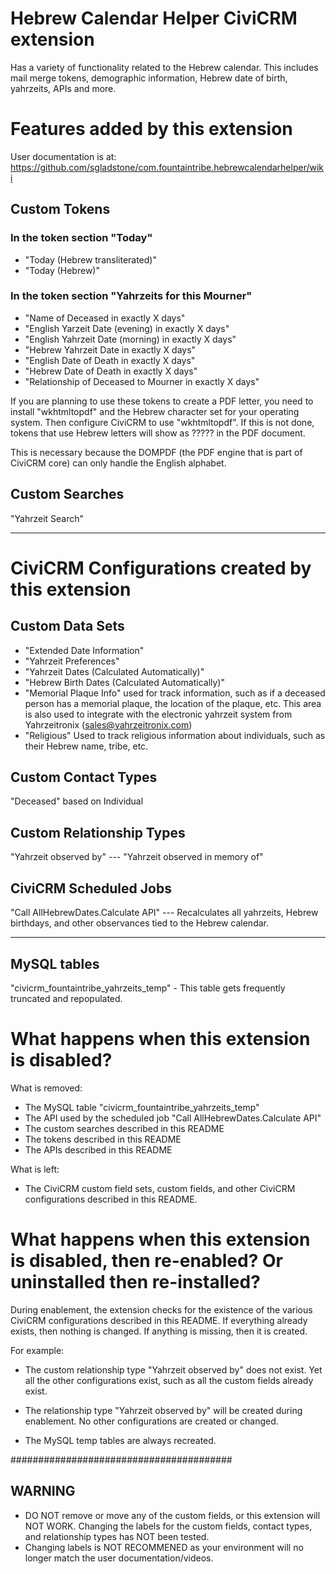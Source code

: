 # Hebrew Calendar Helper CiviCRM extension

Has a variety of functionality related to the Hebrew calendar. This includes mail merge tokens, demographic information, Hebrew date of birth, yahrzeits, APIs and more.
  
# Features added by this extension

User documentation is at: https://github.com/sgladstone/com.fountaintribe.hebrewcalendarhelper/wiki

## Custom Tokens

### In the token section "Today"

- "Today (Hebrew transliterated)"
- "Today (Hebrew)"
 
### In the token section "Yahrzeits for this Mourner"

 - "Name of Deceased in exactly X days"
 - "English Yarzeit Date (evening) in exactly X days"
 - "English Yahrzeit Date (morning) in exactly X days"
 - "Hebrew Yahrzeit Date in exactly X days"
 - "English Date of Death in exactly X days"
 - "Hebrew Date of Death in exactly X days"
 - "Relationship of Deceased to Mourner in exactly X days"
 
 If you are planning to use these tokens to create a PDF letter, you need to install "wkhtmltopdf" and the Hebrew character set for your operating system. Then configure CiviCRM to use "wkhtmltopdf". If this is not done,
 tokens that use Hebrew letters will show as ????? in the PDF document. 
 
This is necessary because the DOMPDF (the PDF engine that is part of CiviCRM core) can only handle the English alphabet. 

## Custom Searches

"Yahrzeit Search"


---

# CiviCRM Configurations created by this extension

## Custom Data Sets
- "Extended Date Information"
- "Yahrzeit Preferences"
- "Yahrzeit Dates (Calculated Automatically)"
- "Hebrew Birth Dates (Calculated Automatically)"
- "Memorial Plaque Info" used for track information, such as if a deceased person has a memorial plaque, the location of the plaque, etc. This area is also used to integrate with the electronic yahrzeit system from Yahrzeitronix (sales@yahrzeitronix.com) 
- "Religious"  Used to track religious information about individuals, such as their Hebrew name, tribe, etc.

## Custom Contact Types

"Deceased" based on Individual

## Custom Relationship Types

"Yahrzeit observed by"  --- "Yahrzeit observed in memory of"

## CiviCRM Scheduled Jobs

"Call AllHebrewDates.Calculate API"   --- Recalculates all yahrzeits, Hebrew birthdays, and other observances tied to the Hebrew calendar.

---

## MySQL tables

"civicrm_fountaintribe_yahrzeits_temp"  - This table gets frequently truncated and repopulated. 

# What happens when this extension is disabled?

What is removed:
 - The MySQL table "civicrm_fountaintribe_yahrzeits_temp"
 - The API used by the scheduled job "Call AllHebrewDates.Calculate API"
 - The custom searches described in this README
 - The tokens described in this README
 - The APIs described in this README
 
What is left:
 - The CiviCRM custom field sets, custom fields, and other CiviCRM configurations described in this README. 
  
# What happens when this extension is disabled, then re-enabled? Or uninstalled then re-installed?

During enablement, the extension checks for the existence of the various CiviCRM configurations described in this README. If everything already exists, then nothing is changed. If anything is missing, then it is created.

For example: 
 - The custom relationship type "Yahrzeit observed by" does not exist. Yet all the other configurations exist, such as all the custom fields already exist.
 
 - The relationship type "Yahrzeit observed by" will be created during enablement.   No other configurations are created or changed. 

 - The MySQL temp tables are always recreated. 

########################################
## WARNING
 - DO NOT remove or move any of the custom fields, or this extension will NOT WORK. Changing the labels for the custom fields, contact types, and relationship types has NOT been tested.  
 - Changing labels is NOT RECOMMENED as your environment will no longer match the user documentation/videos. 
  
